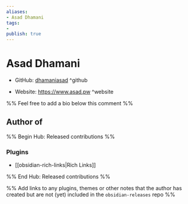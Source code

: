 ```yaml
---
aliases:
- Asad Dhamani
tags:
- 
publish: true
---
```


# Asad Dhamani

- GitHub: [dhamaniasad](https://github.com/dhamaniasad/) ^github
<!-- - Discord: `@` ^discord-->
- Website: <https://www.asad.pw> ^website
<!-- - [[Publish sites|Publish site]]: ^publish-->

%% Feel free to add a bio below this comment %%


## Author of

%% Begin Hub: Released contributions %%
### Plugins
- [[obsidian-rich-links|Rich Links]]

%% End Hub: Released contributions %%

%% Add links to any plugins, themes or other notes that the author has created but are not (yet) included in the `obsidian-releases` repo %%

<!--
### Unlisted plugins

- 
-->

<!--
### Others

- 
-->

<!--
## Sponsor this author

- [[GitHub sponsors]]: [Sponsor @dhamaniasad on GitHub Sponsors](https://github.com/sponsors/dhamaniasad) ^github-sponsor
- [[Buy me a coffee]]: ^buy-me-a-coffee
- [[PayPal]]: ^paypal
- [[Patreon]]: ^patreon

-->

<!--
## Follow this author

- [[YouTube Channels|On YouTube]]: ^youtube
- Twitter: ^twitter
- ...
-->